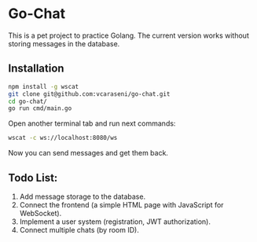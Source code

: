 # Go-Chat

This is a pet project to practice Golang. The current version works without storing messages in the database.

## Installation
```bash
npm install -g wscat
git clone git@github.com:vcaraseni/go-chat.git
cd go-chat/
go run cmd/main.go
```
Open another terminal tab and run next commands:
```bash
wscat -c ws://localhost:8080/ws
```
Now you can send messages and get them back.

## Todo List:
1. Add message storage to the database.
2. Connect the frontend (a simple HTML page with JavaScript for WebSocket).
3. Implement a user system (registration, JWT authorization).
4. Connect multiple chats (by room ID).